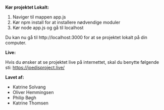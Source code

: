 **Kør projektet Lokalt:**
1. Naviger til mappen app.js
2. Kør npm install for at installere nødvendige moduler
3. Kør node app.js og gå til localhost

Du kan nu gå til http://localhost:3000 for at se projektet lokalt på din computer.

**Live:**

Hvis du ønsker at se projektet live på internettet, skal du benytte følgende sti: https://joedisproject.live/

**Lavet af:**
- Katrine Solvang
- Oliver Hemmingsen
- Philip Bøgh 
- Katrine Thomsen

